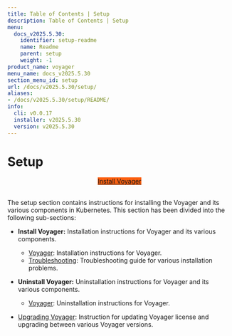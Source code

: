 ```yaml
---
title: Table of Contents | Setup
description: Table of Contents | Setup
menu:
  docs_v2025.5.30:
    identifier: setup-readme
    name: Readme
    parent: setup
    weight: -1
product_name: voyager
menu_name: docs_v2025.5.30
section_menu_id: setup
url: /docs/v2025.5.30/setup/
aliases:
- /docs/v2025.5.30/setup/README/
info:
  cli: v0.0.17
  installer: v2025.5.30
  version: v2025.5.30
---
```


# Setup

<div style="text-align: center;">
  <a class="button is-info is-medium is-active has-text-weight-normal" href="/docs/v2025.5.30/setup/install/voyager"  style="background:#FC6011; width: 18rem;">Install Voyager</a>
</div>
<br>

The setup section contains instructions for installing the Voyager and its various components in Kubernetes. This section has been divided into the following sub-sections:

- **Install Voyager:** Installation instructions for Voyager and its various components.
  - [Voyager](/docs/v2025.5.30/setup/install/voyager): Installation instructions for Voyager.
  - [Troubleshooting](/docs/v2025.5.30/setup/install/troubleshooting): Troubleshooting guide for various installation problems.

- **Uninstall Voyager:** Uninstallation instructions for Voyager and its various components.
  - [Voyager](/docs/v2025.5.30/setup/uninstall/voyager): Uninstallation instructions for Voyager.

- [Upgrading Voyager](/docs/v2025.5.30/setup/upgrade/): Instruction for updating Voyager license and upgrading between various Voyager versions.
